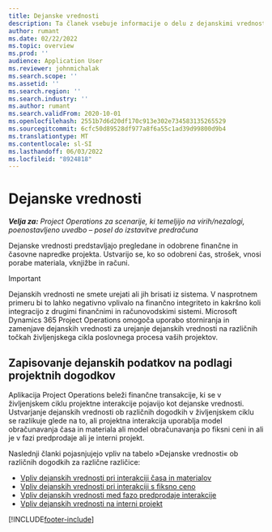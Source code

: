```yaml
---
title: Dejanske vrednosti
description: Ta članek vsebuje informacije o delu z dejanskimi vrednostmi v aplikaciji Microsoft Dynamics 365 Project Operations.
author: rumant
ms.date: 02/22/2022
ms.topic: overview
ms.prod: ''
audience: Application User
ms.reviewer: johnmichalak
ms.search.scope: ''
ms.assetid: ''
ms.search.region: ''
ms.search.industry: ''
ms.author: rumant
ms.search.validFrom: 2020-10-01
ms.openlocfilehash: 2551b7d6d20df170c913e302e734583135265529
ms.sourcegitcommit: 6cfc50d89528df977a8f6a55c1ad39d99800d9b4
ms.translationtype: MT
ms.contentlocale: sl-SI
ms.lasthandoff: 06/03/2022
ms.locfileid: "8924818"
---
```

# <a name="actuals"></a>Dejanske vrednosti

_**Velja za:** Project Operations za scenarije, ki temeljijo na virih/nezalogi, poenostavljeno uvedbo – posel do izstavitve predračuna_

Dejanske vrednosti predstavljajo pregledane in odobrene finančne in časovne napredke projekta. Ustvarijo se, ko so odobreni čas, strošek, vnosi porabe materiala, vknjižbe in računi.

> [!IMPORTANT]
> Dejanskih vrednosti ne smete urejati ali jih brisati iz sistema. V nasprotnem primeru bi to lahko negativno vplivalo na finančno integriteto in kakršno koli integracijo z drugimi finančnimi in računovodskimi sistemi. Microsoft Dynamics 365 Project Operations omogoča uporabo storniranja in zamenjave dejanskih vrednosti za urejanje dejanskih vrednosti na različnih točkah življenjskega cikla poslovnega procesa vaših projektov.

## <a name="recording-actuals-based-on-project-events"></a>Zapisovanje dejanskih podatkov na podlagi projektnih dogodkov

Aplikacija Project Operations beleži finančne transakcije, ki se v življenjskem ciklu projektne interakcije pojavijo kot dejanske vrednosti. Ustvarjanje dejanskih vrednosti ob različnih dogodkih v življenjskem ciklu se razlikuje glede na to, ali projektna interakcija uporablja model obračunavanja časa in materiala ali model obračunavanja po fiksni ceni in ali je v fazi predprodaje ali je interni projekt.

Naslednji članki pojasnjujejo vpliv na tabelo »Dejanske vrednosti« ob različnih dogodkih za različne različice:

- [Vpliv dejanskih vrednosti pri interakciji časa in materialov](ActualsonTM.md)
- [Vpliv dejanskih vrednosti pri interakciji s fiksno ceno](ActualonFP.md)
- [Vpliv dejanskih vrednosti med fazo predprodaje interakcije](ActualonPreSales.md)
- [Vpliv dejanskih vrednosti na interni projekt](ActualonInternal.md)

[!INCLUDE[footer-include](../includes/footer-banner.md)]
